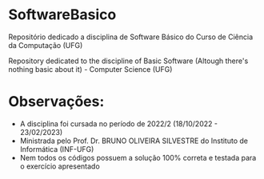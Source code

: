 # SoftwareBasico
Repositório dedicado a disciplina de Software Básico do Curso de Ciência da Computação (UFG)

Repository dedicated to the discipline of Basic Software (Altough there's nothing basic about it) - Computer Science (UFG)

# Observações:

* A disciplina foi cursada no período de 2022/2 (18/10/2022 - 23/02/2023)
* Ministrada pelo Prof. Dr. BRUNO OLIVEIRA SILVESTRE do Instituto de Informática (INF-UFG)
* Nem todos os códigos possuem a solução 100% correta e testada para o exercício apresentado
